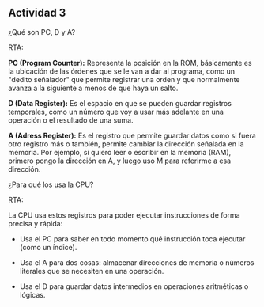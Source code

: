 ## Actividad 3

¿Qué son PC, D y A?

RTA:

**PC (Program Counter):** Representa la posición en la ROM, básicamente es la ubicación de las órdenes que se le van a dar al programa, como un "dedito señalador" que permite registrar una orden y que normalmente avanza a la siguiente a menos de que haya un salto.

**D (Data Register):** Es el espacio en que se pueden guardar registros temporales, como un número que voy a usar más adelante en una operación o el resultado de una suma.

**A (Adress Register):** Es el registro que permite guardar datos como si fuera otro registro más o también, permite cambiar la dirección señalada en la memoria. Por ejemplo, si quiero leer o escribir en la memoria (RAM), primero pongo la dirección en A, y luego uso M para referirme a esa dirección.

¿Para qué los usa la CPU?

RTA: 

La CPU usa estos registros para poder ejecutar instrucciones de forma precisa y rápida:

- Usa el PC para saber en todo momento qué instrucción toca ejecutar (como un índice).

- Usa el A para dos cosas: almacenar direcciones de memoria o números literales que se necesiten en una operación.

- Usa el D para guardar datos intermedios en operaciones aritméticas o lógicas.